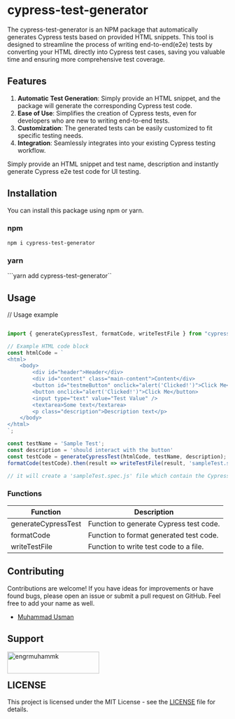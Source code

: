 # cypress-test-generator

The cypress-test-generator is an NPM package that automatically generates Cypress tests based on provided HTML snippets. This tool is designed to streamline the process of writing end-to-end(e2e) tests by converting your HTML directly into Cypress test cases, saving you valuable time and ensuring more comprehensive test coverage.

## Features

1. **Automatic Test Generation**: Simply provide an HTML snippet, and the package will generate the corresponding Cypress test code.
2. **Ease of Use**: Simplifies the creation of Cypress tests, even for developers who are new to writing end-to-end tests.
3. **Customization**: The generated tests can be easily customized to fit specific testing needs.
4. **Integration**: Seamlessly integrates into your existing Cypress testing workflow.


Simply provide an HTML snippet and test name, description and instantly generate Cypress e2e test code for UI testing.

## Installation

You can install this package using npm or yarn.

### npm

```npm i cypress-test-generator```

### yarn

```yarn add cypress-test-generator``

## Usage

// Usage example

```typescript

import { generateCypressTest, formatCode, writeTestFile } from "cypress-test-generator";

// Example HTML code block
const htmlCode = `
<html>
    <body>
        <div id="header">Header</div>
        <div id="content" class="main-content">Content</div>
        <button id="testmeButton" onclick="alert('Clicked!')">Click Me</button>
        <button onclick="alert('Clicked!')">Click Me</button>
        <input type="text" value="Test Value" />
        <textarea>Some text</textarea>
        <p class="description">Description text</p>
    </body>
</html>
`;

const testName = 'Sample Test';
const description = 'should interact with the button'
const testCode = generateCypressTest(htmlCode, testName, description);
formatCode(testCode).then(result => writeTestFile(result, 'sampleTest.spec.js'));

// it will create a 'sampleTest.spec.js' file which contain the Cypress e2e test snippet
```

### Functions

| Function | Description |
|---------|---------|
| generateCypressTest | Function to generate Cypress test code. | 
| formatCode | Function to format generated test code. |
| writeTestFile | Function to write test code to a file. |



## Contributing
Contributions are welcome! If you have ideas for improvements or have found bugs, please open an issue or submit a pull request on GitHub. Feel free to add your name as well.

- [Muhammad Usman](https://github.com/muhammad-usman-108)

## Support

<p><a href="https://buymeacoffee.com/engrmuhammk"> <img align="left" src="https://cdn.buymeacoffee.com/buttons/v2/default-yellow.png" height="50" width="210" alt="engrmuhammk" /></a></p><br><br> 


## LICENSE

This project is licensed under the MIT License - see the [LICENSE](https://github.com/muhammad-usman-108/cypress-test-generator/blob/main/LICENSE) file for details.